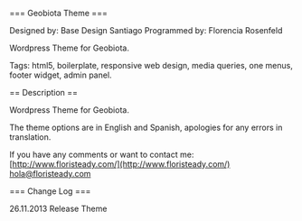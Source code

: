 === Geobiota Theme ===

Designed by: Base Design Santiago
Programmed by: Florencia Rosenfeld

Wordpress Theme for Geobiota.

Tags: html5, boilerplate, responsive web design, media queries, one menus, footer widget, admin panel.


== Description ==

Wordpress Theme for Geobiota.

The theme options are in English and Spanish, apologies for any errors in translation.

If you have any comments or want to contact me:
[http://www.floristeady.com/](http://www.floristeady.com/)
[hola@floristeady.com](mailto:hola@floristeady.com)

=== Change Log ===

26.11.2013
Release Theme
